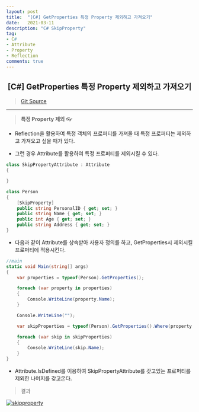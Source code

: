 ```yaml
---
layout: post
title:  "[C#] GetProperties 특정 Property 제외하고 가져오기"
date:   2021-03-11
description: "C# SkipProperty"
tag: 
- C#
- Attribute
- Property
- Reflection
comments: true
---
```


## <center>[C#] GetProperties 특정 Property 제외하고 가져오기</center>  

>[Git Source](https://github.com/chanos-dev/blogcode/tree/master/21-0311)

---

> <b> 특정 Property 제외 </b> 👓
 
- Reflection을 활용하여 특정 객체의 프로퍼티를 가져올 때 특정 프로퍼티는 제외하고 가져오고 싶을 때가 있다.

- 그런 경우 Attribute를 활용하여 특정 프로퍼티를 제외시킬 수 있다.

```c# 
class SkipPropertyAttribute : Attribute
{

}

class Person
{
	[SkipProperty]
	public string PersonalID { get; set; }
	public string Name { get; set; }
	public int Age { get; set; }
	public string Address { get; set; } 
}
```

- 다음과 같이 Attribute를 상속받아 사용자 정의를 하고, GetProperties시 제외시킬 프로퍼티에 적용시킨다.

```c#
//main
static void Main(string[] args)
{
	var properties = typeof(Person).GetProperties();

	foreach (var property in properties)
	{
		Console.WriteLine(property.Name);
	}

	Console.WriteLine("");

	var skipProperties = typeof(Person).GetProperties().Where(property => !Attribute.IsDefined(property, typeof(SkipPropertyAttribute)));

	foreach (var skip in skipProperties)
	{
		Console.WriteLine(skip.Name);
	}
}
```

- Attribute.IsDefined를 이용하여 SkipPropertyAttribute를 갖고있는 프로퍼티를 제외한 나머지를 갖고온다.

> 결과

<a href="{{ site.url }}/images/posts/2021-03-11/skipproperty.png"><img src="{{ site.url }}/images/posts/2021-03-11/skipproperty.png" alt="skipproperty"></a> 